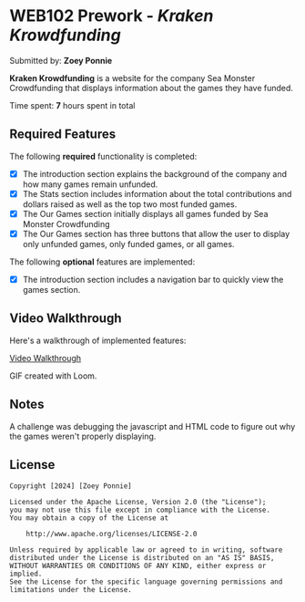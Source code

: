 # WEB102 Prework - *Kraken Krowdfunding*

Submitted by: **Zoey Ponnie**

**Kraken Krowdfunding** is a website for the company Sea Monster Crowdfunding that displays information about the games they have funded.

Time spent: **7** hours spent in total

## Required Features

The following **required** functionality is completed:

* [X] The introduction section explains the background of the company and how many games remain unfunded.
* [X] The Stats section includes information about the total contributions and dollars raised as well as the top two most funded games.
* [X] The Our Games section initially displays all games funded by Sea Monster Crowdfunding
* [X] The Our Games section has three buttons that allow the user to display only unfunded games, only funded games, or all games.

The following **optional** features are implemented:

* [X] The introduction section includes a navigation bar to quickly view the games section.

## Video Walkthrough

Here's a walkthrough of implemented features:

<a href='https://www.loom.com/share/ffb2be68d07944cba27e0e6c2babf5ed?sid=f7222132-be90-4165-b35e-f5b3b9610912'>Video Walkthrough</a>

<!-- Replace this with whatever GIF tool you used! -->
GIF created with Loom.
<!-- Recommended tools:
[Kap](https://getkap.co/) for macOS
[ScreenToGif](https://www.screentogif.com/) for Windows
[peek](https://github.com/phw/peek) for Linux. -->

## Notes

A challenge was debugging the javascript and HTML code to figure out why the games weren't properly displaying.

## License

    Copyright [2024] [Zoey Ponnie]

    Licensed under the Apache License, Version 2.0 (the "License");
    you may not use this file except in compliance with the License.
    You may obtain a copy of the License at

        http://www.apache.org/licenses/LICENSE-2.0

    Unless required by applicable law or agreed to in writing, software
    distributed under the License is distributed on an "AS IS" BASIS,
    WITHOUT WARRANTIES OR CONDITIONS OF ANY KIND, either express or implied.
    See the License for the specific language governing permissions and
    limitations under the License.
